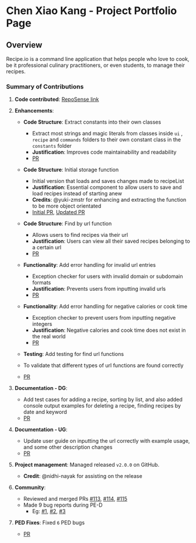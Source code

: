 # Chen Xiao Kang - Project Portfolio Page

## Overview

Recipe.io is a command line application that helps people who love to cook, be it professional culinary practitioners,
or even students, to manage their recipes.

### Summary of Contributions

1. **Code contributed**: [RepoSense link](https://nus-cs2113-ay2324s2.github.io/tp-dashboard/?search=chenxk619&sort=groupTitle&sortWithin=title&timeframe=commit&mergegroup=&groupSelect=groupByRepos&breakdown=true&checkedFileTypes=docs~functional-code~test-code~other&since=2024-02-23&tabOpen=true&tabType=authorship&tabAuthor=chenxk619&tabRepo=AY2324S2-CS2113-W14-2%2Ftp%5Bmaster%5D&authorshipIsMergeGroup=false&authorshipFileTypes=docs~functional-code~test-code&authorshipIsBinaryFileTypeChecked=false&authorshipIsIgnoredFilesChecked=false)

2. **Enhancements**:
    * **Code Structure**: Extract constants into their own classes
        * Extract most strings and magic literals from classes inside `ui` , `recipe` and `commands` 
        folders to their own constant class in the `constants` folder
        * **Justification**: Improves code maintainability and readability
        * [PR](https://github.com/AY2324S2-CS2113-W14-2/tp/pull/107)
   
    * **Code Structure**: Initial storage function
      * Initial version that loads and saves changes made to recipeList
      * **Justification**: Essential component to allow users to save and load recipes instead of starting anew
      * **Credits**: @yuki-zmstr for enhancing and extracting the function to be more object orientated
      * [Initial PR](https://github.com/AY2324S2-CS2113-W14-2/tp/pull/22/files), [Updated PR](https://github.com/AY2324S2-CS2113-W14-2/tp/pull/22/files)
      
    * **Code Structure**: Find by url function
      * Allows users to find recipes via their url
      * **Justification**: Users can view all their saved recipes belonging to a certain url
      * [PR](https://github.com/AY2324S2-CS2113-W14-2/tp/pull/170)
   
   * **Functionality**: Add error handling for invalid url entries
      * Exception checker for users with invalid domain or subdomain formats
      * **Justification**: Prevents users from inputting invalid urls
      * [PR](https://github.com/AY2324S2-CS2113-W14-2/tp/pull/164)
     
   * **Functionality**: Add error handling for negative calories or cook time
     * Exception checker to prevent users from inputting negative integers
     * **Justification**: Negative calories and cook time does not exist in the real world
     * [PR](https://github.com/AY2324S2-CS2113-W14-2/tp/pull/164)
    
    * **Testing**: Add testing for find url functions
    * To validate that different types of url functions are found correctly
    * [PR](https://github.com/AY2324S2-CS2113-W14-2/tp/pull/170)
     
3. **Documentation - DG**: 
   * Add test cases for adding a recipe, sorting by list, and also added console output examples for deleting a recipe, finding recipes
   by date and keyword
   * [PR](https://github.com/AY2324S2-CS2113-W14-2/tp/pull/89/files)

4. **Documentation - UG**:
   * Update user guide on inputting the url correctly with example usage, and some other description changes
   * [PR](https://github.com/AY2324S2-CS2113-W14-2/tp/pull/164)

5. **Project management**: Managed released `v2.0.0` on GitHub.
      * **Credit**: @nidhi-nayak for assisting on the release 
   
6. **Community**: 
   * Reviewed and merged PRs [#113](https://github.com/AY2324S2-CS2113-W14-2/tp/pull/113), 
   [#114](https://github.com/AY2324S2-CS2113-W14-2/tp/pull/114), [#115](https://github.com/AY2324S2-CS2113-W14-2/tp/pull/115)
   * Made 9 bug reports during PE-D
     * Eg: [#1](https://github.com/chenxk619/ped/issues/5), [#2](https://github.com/chenxk619/ped/issues/8), [#3](https://github.com/chenxk619/ped/issues/4)

7. **PED Fixes**: Fixed `6` PED bugs
   * [PR](https://github.com/AY2324S2-CS2113-W14-2/tp/pull/164)